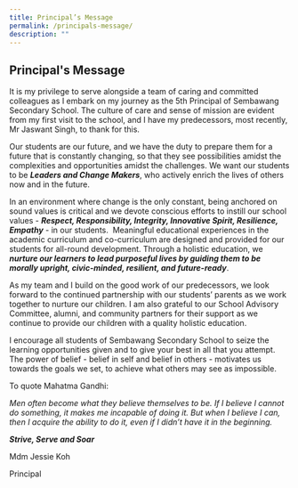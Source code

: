 ```yaml
---
title: Principal’s Message
permalink: /principals-message/
description: ""
---
```

## Principal's Message
     
It is my privilege to serve alongside a team of caring and committed colleagues as I embark on my journey as the 5th Principal of Sembawang Secondary School. The culture of care and sense of mission are evident from my first visit to the school, and I have my predecessors, most recently, Mr Jaswant Singh, to thank for this.   

Our students are our future, and we have the duty to prepare them for a future that is constantly changing, so that they see possibilities amidst the complexities and opportunities amidst the challenges. We want our students to be **_Leaders and Change Makers_**, who actively enrich the lives of others now and in the future.  

In an environment where change is the only constant, being anchored on sound values is critical and we devote conscious efforts to instill our school values - **_Respect, Responsibility, Integrity, Innovative Spirit, Resilience, Empathy_** - in our students.  Meaningful educational experiences in the academic curriculum and co-curriculum are designed and provided for our students for all-round development. Through a holistic education, we **_nurture our learners to lead purposeful lives by guiding them to be morally upright, civic-minded, resilient, and future-ready_**.

As my team and I build on the good work of our predecessors, we look forward to the continued partnership with our students’ parents as we work together to nurture our children. I am also grateful to our School Advisory Committee, alumni, and community partners for their support as we continue to provide our children with a quality holistic education.

I encourage all students of Sembawang Secondary School to seize the learning opportunities given and to give your best in all that you attempt. The power of belief - belief in self and belief in others - motivates us towards the goals we set, to achieve what others may see as impossible.

To quote Mahatma Gandhi:

_Men often become what they believe themselves to be. If I believe I cannot do something, it makes me incapable of doing it. But when I believe I can, then I acquire the ability to do it, even if I didn’t have it in the beginning._

**_Strive, Serve and Soar_**

Mdm Jessie Koh

Principal